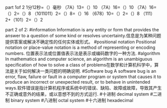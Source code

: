 part 1of 2
1分12秒=（）毫秒
（7A）13=（）10
（7A）16=（）10
（7A）16=（）2=（）8
（1011011）2=（）8=（）16
（678）10=（）2=（）8
（111）2+（101）2=（）2

part 2 of 2:
#information
Information is any entity or form that provides the answer to a question of some kind or resolves uncertainty.信息是为某种问题提供答案或解决不确定性的任何实体或形式。
#positional notation
Positional notation or place-value notation is a method of representing or encoding numbers. 位置表示法或位置值表示法是表示或编码数字的一种方法.
#algorithm
In mathematics and computer science, an algorithm is an unambiguous specification of how to solve a class of problems在数学和计算机科学中，算法是关于如何解决一类问题的明确说明.
#Software bug
A software bug is an error, flaw, failure or fault in a computer program or system that causes it to produce an incorrect or unexpected result, or to behave in unintended ways.软件错误是指计算机程序或系统中的错误、缺陷、故障或故障，导致其产生不正确或意外的结果，或以意想不到的方式运行.
#十进制
decimal system
#二进制
binary system
#八进制
octal system
#十六进制
hexadecimal
